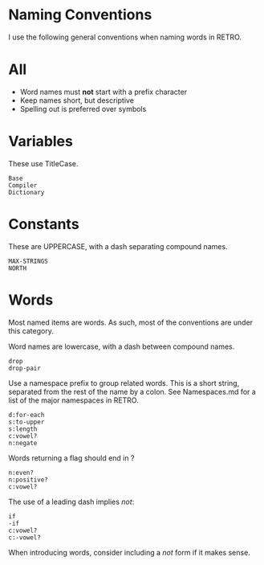 # Naming Conventions

I use the following general conventions when naming words in RETRO.

# All

- Word names must **not** start with a prefix character
- Keep names short, but descriptive
- Spelling out is preferred over symbols

# Variables

These use TitleCase.

    Base
    Compiler
    Dictionary

# Constants

These are UPPERCASE, with a dash separating compound names.

    MAX-STRINGS
    NORTH

# Words

Most named items are words. As such, most of the conventions are under
this category.

Word names are lowercase, with a dash between compound names.

    drop
    drop-pair

Use a namespace prefix to group related words. This is a short string,
separated from the rest of the name by a colon. See Namespaces.md for a
list of the major namespaces in RETRO.

    d:for-each
    s:to-upper
    s:length
    c:vowel?
    n:negate

Words returning a flag should end in ?

    n:even?
    n:positive?
    c:vowel?

The use of a leading dash implies *not*:

    if
    -if
    c:vowel?
    c:-vowel?

When introducing words, consider including a *not* form if it makes sense.
